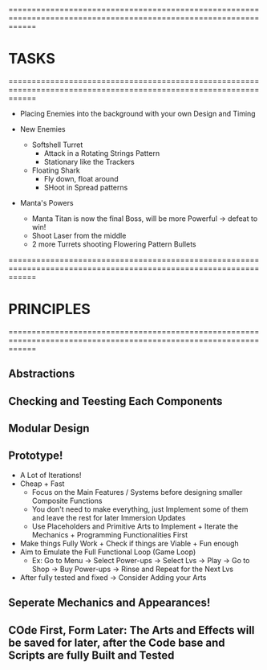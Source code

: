 ==================================================================================================================

# TASKS

==================================================================================================================

- Placing Enemies into the background with your own Design and Timing

- New Enemies
  - Softshell Turret
    - Attack in a Rotating Strings Pattern
    - Stationary like the Trackers
  - Floating Shark
    - Fly down, float around
    - SHoot in Spread patterns

- Manta's Powers
  - Manta Titan is now the final Boss, will be more Powerful -> defeat to win!
  - Shoot Laser from the middle
  - 2 more Turrets shooting Flowering Pattern Bullets

==================================================================================================================

# PRINCIPLES

==================================================================================================================

## Abstractions

## Checking and Teesting Each Components

## Modular Design

## Prototype!
- A Lot of Iterations!
- Cheap + Fast
  - Focus on the Main Features / Systems before designing smaller Composite Functions
  - You don't need to make everything, just Implement some of them and leave the rest for later Immersion Updates
  - Use Placeholders and Primitive Arts to Implement + Iterate the Mechanics + Programming Functionalities First
- Make things Fully Work + Check if things are Viable + Fun enough
- Aim to Emulate the Full Functional Loop (Game Loop)
  - Ex: Go to Menu -> Select Power-ups -> Select Lvs -> Play -> Go to Shop -> Buy Power-ups -> Rinse and Repeat for the Next Lvs
- After fully tested and fixed -> Consider Adding your Arts 

## Seperate Mechanics and Appearances!

## COde First, Form Later: The Arts and Effects will be saved for later, after the Code base and Scripts are fully Built and Tested
